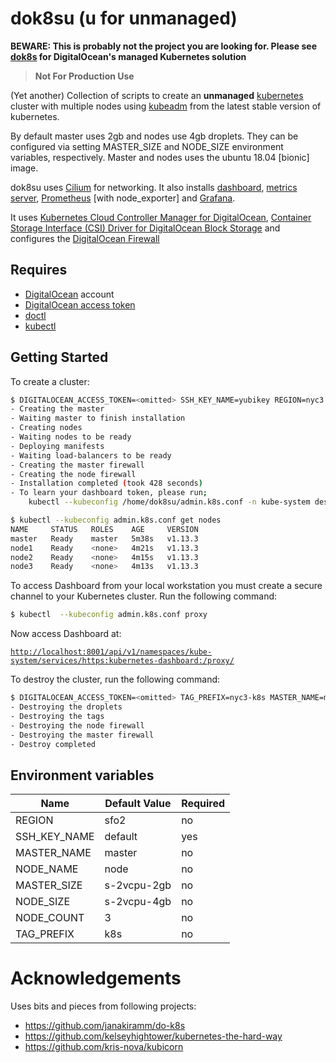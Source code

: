 # dok8su (u for unmanaged)

**BEWARE: This is probably not the project you are looking for. Please see [dok8s](https://do.co/dok8s) for DigitalOcean's managed Kubernetes solution**

> **Not For Production Use**

(Yet another) Collection of scripts to create an **unmanaged** [kubernetes](https://kubernetes.io/) cluster with multiple nodes using [kubeadm](https://kubernetes.io/docs/reference/setup-tools/kubeadm/kubeadm/) from the latest stable version of kubernetes.

By default master uses 2gb and nodes use 4gb droplets. They can be configured via setting MASTER_SIZE and NODE_SIZE environment variables, respectively. Master and nodes uses the ubuntu 18.04 [bionic] image.

dok8su uses [Cilium](https://cilium.io/) for networking. It also installs [dashboard](https://github.com/kubernetes/dashboard/), [metrics server](https://github.com/kubernetes-incubator/metrics-server), [Prometheus](https://devopscube.com/setup-prometheus-monitoring-on-kubernetes/) [with node_exporter] and [Grafana](https://grafana.com/).

It uses [Kubernetes Cloud Controller Manager for DigitalOcean](https://github.com/digitalocean/digitalocean-cloud-controller-manager), [Container Storage Interface (CSI) Driver for DigitalOcean Block Storage](https://github.com/digitalocean/csi-digitalocean) and configures the [DigitalOcean Firewall](https://www.digitalocean.com/products/cloud-firewalls/)

## Requires

- [DigitalOcean](https://www.digitalocean.com/) account
- [DigitalOcean access token](https://www.digitalocean.com/docs/api/create-personal-access-token/)
- [doctl](https://github.com/digitalocean/doctl)
- [kubectl](https://kubernetes.io/docs/tasks/tools/install-kubectl/)

## Getting Started

To create a cluster:

```sh
$ DIGITALOCEAN_ACCESS_TOKEN=<omitted> SSH_KEY_NAME=yubikey REGION=nyc3 TAG_PREFIX=nyc3-k8s MASTER_NAME=master NODE_NAME=node NODE_COUNT=3 MASTER_SIZE=s-2vcpu-2gb NODE_SIZE=s-2vcpu-4gb ./dok8su-create
- Creating the master
- Waiting master to finish installation
- Creating nodes
- Waiting nodes to be ready
- Deploying manifests
- Waiting load-balancers to be ready
- Creating the master firewall
- Creating the node firewall
- Installation completed (took 428 seconds)
- To learn your dashboard token, please run;
    kubectl --kubeconfig /home/dok8su/admin.k8s.conf -n kube-system describe secret dok8su-admin-token-lkzpl

$ kubectl --kubeconfig admin.k8s.conf get nodes
NAME     STATUS   ROLES    AGE     VERSION
master   Ready    master   5m38s   v1.13.3
node1    Ready    <none>   4m21s   v1.13.3
node2    Ready    <none>   4m15s   v1.13.3
node3    Ready    <none>   4m13s   v1.13.3
```

To access Dashboard from your local workstation you must create a secure channel to your Kubernetes cluster. Run the following command:


```sh
$ kubectl  --kubeconfig admin.k8s.conf proxy
```

Now access Dashboard at:


[`http://localhost:8001/api/v1/namespaces/kube-system/services/https:kubernetes-dashboard:/proxy/`](http://localhost:8001/api/v1/namespaces/kube-system/services/https:kubernetes-dashboard:/proxy/)

To destroy the cluster, run the following command:

```sh
$ DIGITALOCEAN_ACCESS_TOKEN=<omitted> TAG_PREFIX=nyc3-k8s MASTER_NAME=master NODE_NAME=node ./dok8su-destroy
- Destroying the droplets
- Destroying the tags
- Destroying the node firewall
- Destroying the master firewall
- Destroy completed
```

## Environment variables

Name | Default Value | Required
--- | --- | ---
REGION | sfo2 | no
SSH_KEY_NAME | default | yes
MASTER_NAME | master | no
NODE_NAME | node | no
MASTER_SIZE | s-2vcpu-2gb | no
NODE_SIZE | s-2vcpu-4gb | no
NODE_COUNT | 3 | no
TAG_PREFIX | k8s | no

# Acknowledgements

Uses bits and pieces from following projects:

- https://github.com/janakiramm/do-k8s
- https://github.com/kelseyhightower/kubernetes-the-hard-way
- https://github.com/kris-nova/kubicorn
